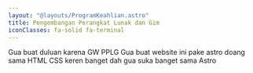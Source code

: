 ```yaml
---
layout: "@layouts/ProgramKeahlian.astro"
title: Pengembangan Perangkat Lunak dan Gim
iconClasses: fa-solid fa-terminal
---
```


Gua buat duluan karena GW PPLG
Gua buat website ini pake astro doang sama HTML CSS keren banget dah gua suka banget sama Astro

